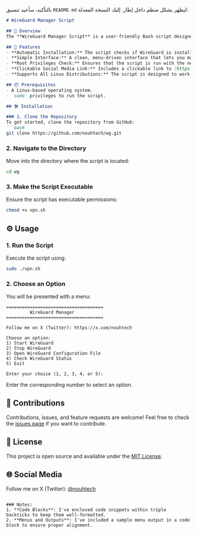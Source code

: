 بالتأكيد، سأعيد تنسيق `README.md` ليظهر بشكل منظم داخل إطار. إليك النسخة المعدلة:

```markdown
# WireGuard Manager Script

## 📜 Overview
The **WireGuard Manager Script** is a user-friendly Bash script designed to make managing your WireGuard VPN on Linux systems easy and efficient. This script allows you to start, stop, check the status, and configure WireGuard through a simple menu-driven interface. Additionally, it automatically installs WireGuard if it is not already installed on your system.

## 🚀 Features
- **Automatic Installation:** The script checks if WireGuard is installed, and if not, it installs it for you.
- **Simple Interface:** A clean, menu-driven interface that lets you manage WireGuard with ease.
- **Root Privileges Check:** Ensures that the script is run with the necessary root privileges.
- **Clickable Social Media Link:** Includes a clickable link to [https://x.com/nouhtech](https://x.com/nouhtech).
- **Supports All Linux Distributions:** The script is designed to work across various Linux distributions.

## 📦 Prerequisites
- A Linux-based operating system.
- `sudo` privileges to run the script.

## 🛠 Installation

### 1. Clone the Repository
To get started, clone the repository from GitHub:
```bash
git clone https://github.com/nouhtech/wg.git
```

### 2. Navigate to the Directory
Move into the directory where the script is located:
```bash
cd wg
```

### 3. Make the Script Executable
Ensure the script has executable permissions:
```bash
chmod +x vpn.sh
```

## ⚙️ Usage

### 1. Run the Script
Execute the script using:
```bash
sudo ./vpn.sh
```

### 2. Choose an Option
You will be presented with a menu:
```
=====================================
         WireGuard Manager           
=====================================

Follow me on X (Twitter): https://x.com/nouhtech

Choose an option:
1) Start WireGuard
2) Stop WireGuard
3) Open WireGuard Configuration File
4) Check WireGuard Status
5) Exit

Enter your choice (1, 2, 3, 4, or 5): 
```
Enter the corresponding number to select an option.

## 🤝 Contributions
Contributions, issues, and feature requests are welcome! Feel free to check the [issues page](https://github.com/nouhtech/wg/issues) if you want to contribute.

## 📄 License
This project is open source and available under the [MIT License](LICENSE).

## 🌐 Social Media
Follow me on X (Twitter): [@nouhtech](https://x.com/nouhtech)
```

### Notes:
1. **Code Blocks**: I've enclosed code snippets within triple backticks to keep them well-formatted.
2. **Menus and Outputs**: I've included a sample menu output in a code block to ensure proper alignment.
